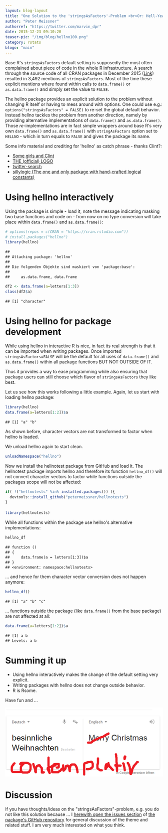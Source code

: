```yaml
---
layout: blog-layout
title: "One Solution to the 'stringsAsFactors'-Problem <br>Or: Hell-Yeah there is HELLNO"
author: "Peter Meissner"
authorref: "https://twitter.com/marvin_dpr"
date: 2015-12-23 09:10:20
teaser-pic: "/img/blog/hellno100.png"
category: rstats
blogo: "main"
---
```


Base R's `stringsAsFactors` default setting is supposedly the most often complained about piece of code in the whole R infrastructure. A search through the source code of all CRAN packages in December 2015 ([Link](https://github.com/search?utf8=%E2%9C%93&q=user%3Acran+stringsAsFactors&type=Code)) resulted in 3,492 mentions of `stringsAsFactors`. Most of the time these explicit mentions where found within calls to `data.frame()` or `as.data.frame()` and simply set the value to `FALSE`.

The hellno package provides an explicit solution to the problem without changing R itself or having to mess around with options. One could use e.g.: `options("stringsAsFactors" = FALSE)` to re-set the global default behavior. Instead hellno tackles the problem from another direction, namely by providing alternative implementations of `data.frame()` and `as.data.frame()`. Those *re*-implementations are in fact simple wrappers around base R's very own `data.frame()` and `as.data.frame()` with `stringAsFactors` option set to `HELLNO` - which in turn equals to `FALSE` and gives the package its name.

Some info material and crediting for 'hellno' as catch phrase - thanks Clint?: 

- [Some girls and Clint](https://twitter.com/zenrhino/status/623226883644129280)
- [THE (official) LOGO](http://rtalk.org/strings-as-factors_hell-no_hex-sticker/)
- [twitter-search](https://twitter.com/search?q=stringsAsFactors%3DHELLNO&src=typd) 
- [sillylogic (The one and only package with hand-crafted logical constants)](https://github.com/nutterb/sillylogic/blob/master/README.md)

# Using hellno interactively
Using the package is simple - load it, note the message indicating masking two base functions and code on - from now on no type conversion will take place within `data.frame()` and `as.data.frame()`:


```r
# options(repos = c(CRAN = "https://cran.rstudio.com"))
# install.packages("hellno")
library(hellno)
```

```
## 
## Attaching package: 'hellno'
## 
## Die folgenden Objekte sind maskiert von 'package:base':
## 
##     as.data.frame, data.frame
```


```r
df2 <- data.frame(a=letters[1:3])
class(df2$a)
```

```
## [1] "character"
```



# Using hellno for package development
While using hellno in interactive R is nice, in fact its real strength is that it can be imported when writing packages. Once imported `stringsAsFactors=FALSE` will be the default for all uses of `data.frame()` and `as.data.frame()` within all package functions BUT NOT OUTSIDE OF IT. 

Thus it provides a way to ease programming while also ensuring that package users can still choose which flavor of `stringsAsFactors` they like best. 

Let us see how this works following a little example. Again, let us start with loading hellno package:


```r
library(hellno)
data.frame(a=letters[1:2])$a 
```

```
## [1] "a" "b"
```
As shown before, character vectors are not transformed to factor when hellno is loaded.

We unload hellno again to start clean. 

```r
unloadNamespace("hellno")
```

Now we install the hellnotest package from GitHub and load it. The hellnotest package imports hellno and therefore its function `hellno_df()` will not convert character vectors to factor while functions outside the packages scope will not be affected: 

```r
if( !("hellnotests" %in% installed.packages()) ){
  devtools::install_github("petermeissner/hellnotests")
}

library(hellnotests)
```

While all functions within the package use hellno's alternative implementations:


```r
hellno_df
```

```
## function () 
## {
##     data.frame(a = letters[1:3])$a
## }
## <environment: namespace:hellnotests>
```
... and hence for them character vector conversion does not happen anymore:

```r
hellno_df()
```

```
## [1] "a" "b" "c"
```

... functions outside the package (like `data.frame()` from the base package) are not affected at all: 

```r
data.frame(a=letters[1:2])$a 
```

```
## [1] a b
## Levels: a b
```


# Summing it up
- Using hellno interactively makes the change of the default setting very explicit. 
- Writing packages with hellno does not change outside behavior. 
- R is Rsome. 

Have fun and ...

<img class="intext-img" src="/img/blog/merrychristmas.png">

# Discussion
If you have thoughts/ideas on the "stringsAsFactors"-problem, e.g. you do not like this solution because ... I [herewith open the issues section](https://github.com/petermeissner/hellno/issues) of [the package's GitHub repository](https://github.com/petermeissner/hellno) for general discussion of the theme and related stuff. I am very much interested on what you think. 








